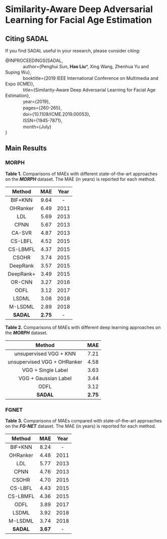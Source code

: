 # Similarity-Aware Deep Adversarial Learning for Facial Age Estimation

## Citing SADAL
If you find SADAL useful in your research, please consider citing:

@INPROCEEDINGS{SADAL,  
　　　　author={Penghui Sun, **Hao Liu***, Xing Wang, Zhenhua Yu and Suping Wu},  
　　　　booktitle={2019 IEEE International Conference on Multimedia and Expo (ICME)},  
　　　　title={Similarity-Aware Deep Adversarial Learning for Facial Age Estimation},  
　　　　year={2019},  
　　　　pages={260-265},  
　　　　doi={10.1109/ICME.2019.00053},  
　　　　ISSN={1945-7871},  
　　　　month={July}  
} 
## Main Results
### MORPH
**Table 1.** Comparisons of MAEs with different state-of-the-art approaches on the ***MORPH*** dataset. The MAE (in years) is reported for each method.  

| Method | MAE  | Year |
|:------------: |:---------------:|:-----:|
| BIF+KNN      | 9.64 | - |
| OHRanker      |  6.49        |   2011 |
| LDL | 5.69       |   2013 |
| CPNN      | 5.67 | 2013 |
| CA-SVR      |  4.87       |   2013 |
| CS-LBFL | 4.52        |   2015 |
| CS-LBMFL    | 4.37 | 2015 |
| CSOHR      | 3.74 | 2015 |
| DeepRank      |  3.57        |   2015 |
| DeepRank+ | 3.49       |   2015 |
| OR-CNN     | 3.27 | 2016 |
| ODFL      |  3.12       |   2017 |
| LSDML | 3.08      |   2018 |
| M-LSDML    | 2.89 | 2018 |
| **SADAL**     |  **2.75**         |  - |

**Table 2.** Comparisons of MAEs with different deep learning approaches on the ***MORPH*** dataset.

| Method | MAE  |
|:------------: |:---------------:|
| unsupervised VGG + KNN      | 7.21 |
| unsupervised VGG + OHRanker     | 4.58 |
| VGG + Single Label     | 3.63 |
| VGG + Gaussian Label     | 3.44 |
| ODFL     | 3.12 |
| **SADAL**      | **2.75** |

### FGNET
**Table 3.** Comparisons of MAEs compared with state-of-the-art approaches on the ***FG-NET*** dataset. The MAE (in years) is reported for each method.

| Method | MAE  | Year |
|:------------: |:---------------:|:-----:|
| BIF+KNN      | 8.24 | - |
| OHRanker      |  4.48        |   2011 |
| LDL | 5.77       |   2013 |
| CPNN      | 4.76 | 2013 |
| CSOHR      | 4.70 | 2015 |
| CS-LBFL | 4.43        |   2015 |
| CS-LBMFL    | 4.36 | 2015 |
| ODFL      |  3.89       |   2017 |
| LSDML | 3.92      |   2018 |
| M-LSDML    | 3.74 | 2018 |
| **SADAL**     |  **3.67**         |  - |
